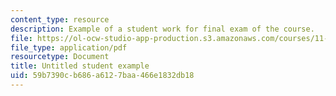 ```yaml
---
content_type: resource
description: Example of a student work for final exam of the course.
file: https://ol-ocw-studio-app-production.s3.amazonaws.com/courses/11-947-urbanization-and-development-spring-2009/59b7390cb686a6127baa466e1832db18_MIT11_947s09_sw01.pdf
file_type: application/pdf
resourcetype: Document
title: Untitled student example
uid: 59b7390c-b686-a612-7baa-466e1832db18
---
```

